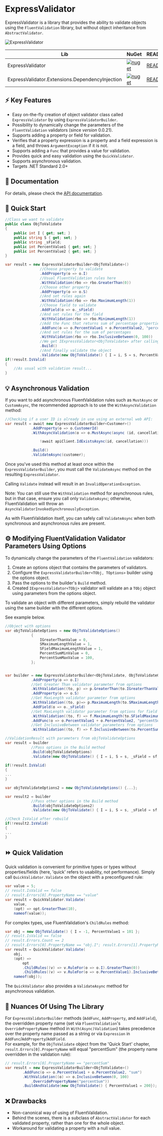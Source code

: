 # ExpressValidator

ExpressValidator is a library that provides the ability to validate objects using the `FluentValidation` library, but without object inheritance from `AbstractValidator`.  

![ExpressValidator](ExpressValidator.png)

| Lib    | NuGet    | README | CHANGELOG |
| --------| -------- | ------- |------- |
| ExpressValidator | [![nuget](https://img.shields.io/nuget/v/ExpressValidator?style=plastic)](https://www.nuget.org/packages/ExpressValidator/)   |  [README](README.md)    |  [CHANGELOG](CHANGELOG.md)    |
|ExpressValidator.Extensions.DependencyInjection |[![nuget](https://img.shields.io/nuget/v/ExpressValidator.Extensions.DependencyInjection?style=plastic&labelColor=lightblue&color=blue)](https://www.nuget.org/packages/ExpressValidator.Extensions.DependencyInjection) | [README](/src/ExpressValidator.Extensions.DependencyInjection/README.md)    | [CHANGELOG](/src/ExpressValidator.Extensions.DependencyInjection/CHANGELOG.md)    |    



## ⚡ Key Features

- Easy on-the-fly creation of object validator class called `ExpressValidator` by using `ExpressValidatorBuilder`.
- Possibility to dynamically change the parameters of the `FluentValidation` validators (since _version_ 0.0.21).
- Supports adding a property or field for validation.
- Verifies that a property expression is a property and a field expression is a field, and throws `ArgumentException` if it is not.
- Supports adding a `Func` that provides a value for validation.
- Provides quick and easy validation using the `QuickValidator`.
- Supports asynchronous validation.
- Targets .NET Standard 2.0+

## 📜 Documentation

For details, please check the [API documentation](https://www.tmfexplorer.com/ExpressValidator/api/ExpressValidator.html).


## 🚀 Quick Start

```csharp
//Class we want to validate
public class ObjToValidate
{
	public int I { get; set; }
	public string S { get; set; }
	public string _sField;
	public int PercentValue1 { get; set; }
	public int PercentValue2 { get; set; }
}

var result = new ExpressValidatorBuilder<ObjToValidate>()
				//Choose property to validate
				.AddProperty(o => o.I)
				//Usual FluentValidation rules here
				.WithValidation(rbo => rbo.GreaterThan(0))
				//Choose other property
				.AddProperty(o => o.S)
				//And set rules again
				.WithValidation(rbo => rbo.MaximumLength(1))
				//Choose field to validate
				.AddField(o => o._sField)
				//And set rules for the field
				.WithValidation(rbo => rbo.MinimumLength(1))
				//Add the Func that returns sum of percentage properties for validation
				.AddFunc(o => o.PercentValue1 + o.PercentValue2, "percentSum")
				//And set rules for the sum of percentages
				.WithValidation(rbo => rbo.InclusiveBetween(0, 100))
				//We get IExpressValidator<ObjToValidate> after calling the Build method
				.Build()
	 			//And finally validate the object
				.Validate(new ObjToValidate() { I = i, S = s, PercentValue1 = pv1, PercentValue2 = pv2 });
if(!result.IsValid)
{
    //As usual with validation result...
}
```

## 💡 Asynchronous Validation

If you want to add asynchronous FluentValidation rules such as `MustAsync` or `CustomAsync`, the recommended approach is to use the `WithAsyncValidation` method:
```csharp
//Checking if a user ID is already in use using an external web API:
var result = await new ExpressValidatorBuilder<Customer>()
			.AddProperty(o => o.CustomerId)
			.WithAsyncValidation(o => o.MustAsync(async (id, cancellation) =>

				!await apiClient.IdExistsAsync(id, cancellation)))

			.Build()
			.ValidateAsync(customer);
```
Once you've used this method at least once within the `ExpressValidatorBuilder`, you must call the `ValidateAsync` method on the resulting `ExpressValidator`.

Calling `Validate` instead will result in an `InvalidOperationException`.

Note: You can still use the `WithValidation` method for asynchronous rules, but in that case, ensure you call only `ValidateAsync`; otherwise, FluentValidation will throw an `AsyncValidatorInvokedSynchronouslyException`.

As with FluentValidation itself, you can safely call `ValidateAsync` when both synchronous and asynchronous rules are present.

## ⚙️ Modifying FluentValidation Validator Parameters Using Options

To dynamically change the parameters of the `FluentValidation` validators:  

1. Create an options object that contains the parameters of validators.  
2. Configure the `ExpressValidatorBuilder<TObj, TOptions>` builder using the options object.  
3. Pass the options to the builder's `Build` method.
4. Created `IExpressValidator<TObj>` validator will validate an a `TObj` object using parameters from the options object.

To validate an object with different parameters, simply rebuild the validator using the same builder with the different options.  

See example below.  
```csharp
//Object with options
var objToValidateOptions = new ObjToValidateOptions()
			{
				IGreaterThanValue = 0,
				SMaximumLengthValue = 1,
				SFieldMaximumLengthValue = 1,
				PercentSumMinValue = 0,
				PercentSumMaxValue = 100,
			};


var builder = new ExpressValidatorBuilder<ObjToValidate, ObjToValidateOptions>()
			.AddProperty(o => o.I)
			//Get Greater Than validator parameter from options
			.WithValidation((to, p) => p.GreaterThan(to.IGreaterThanValue))
			.AddProperty(o => o.S)
			//Get MaxLength validator parameter from options
			.WithValidation((to, p)=> p.MaximumLength(to.SMaximumLengthValue))
			.AddField(o => o._sField)
			//Get MaxLength validator parameter from options for field
			.WithValidation((to, f) => f.MaximumLength(to.SFieldMaximumLengthValue))
			.AddFunc(o => o.PercentValue1 + o.PercentValue2, "percentSum")
			//Get InclusiveBetween validator parameters from options
			.WithValidation((to, f) => f.InclusiveBetween(to.PercentSumMinValue, to.PercentSumMaxValue));

//ValidationResult with parameters from objToValidateOptions
var result = builder	
			//Pass options in the Build method
			.Build(objToValidateOptions)
			.Validate(new ObjToValidate() { I = i, S = s, _sField = sf, PercentValue1 = pv1, PercentValue2 = pv2 });
				
if(!result.IsValid)
{
...
}		

var objToValidateOptions2 = new ObjToValidateOptions() {...};

var result2 = builder	
			//Pass other options in the Build method
			.Build(objToValidateOptions2)
			.Validate(new ObjToValidate() { I = i, S = s, _sField = sf, PercentValue1 = pv1, PercentValue2 = pv2 });

//Check IsValid after rebuild
if(!result2.IsValid)
{
...
}
```

## ⏩ Quick Validation

Quick validation is convenient for primitive types or types without properties/fields (here, 'quick' refers to usability, not performance). Simply call `QuickValidator.Validate` on the object with a preconfigured rule:

```csharp
var value = 5;
// result.IsValid == false
// result.Errors[0].PropertyName == "value"
var result = QuickValidator.Validate(
	value,
	(opt) => opt.GreaterThan(10),
	nameof(value));
```

For complex types, use FluentValidation's `ChildRules` method:

```csharp
var obj = new ObjToValidate() { I = -1, PercentValue1 = 101 };
// result.IsValid == false
// result.Errors.Count == 2
// result.Errors[0].PropertyName == "obj.I"; result.Errors[1].PropertyName == "obj.PercentValue1"
var result = QuickValidator.Validate(
	obj,
	(opt) =>
		opt
		.ChildRules((v) => v.RuleFor(o => o.I).GreaterThan(0))
		.ChildRules((v) => v.RuleFor(o => o.PercentValue1).InclusiveBetween(0, 100)),
	nameof(obj));
```
The `QuickValidator` also provides a `ValidateAsync` method for asynchronous validation.

## 🧩 Nuances Of Using The Library

For `ExpressValidatorBuilder` methods (`AddFunc`, `AddProperty`, and `AddField`), the overridden property name (set via  `FluentValidation`'s `OverridePropertyName` method in `With(Async)Validation`) takes precedence over the property name passed as a string or via `Expression` in  `AddFunc`/`AddProperty`/`AddField`.  
For example, for the `ObjToValidate` object from the 'Quick Start' chapter, `result.Errors[0].PropertyName` will equal "percentSum" (the property name overridden in the validation rule):
```csharp
// result.Errors[0].PropertyName == "percentSum"
var result = new ExpressValidatorBuilder<ObjToValidate>()
		.AddFunc(o => o.PercentValue1 + o.PercentValue2, "sum")
		.WithValidation((o) => o.InclusiveBetween(0, 100)
			.OverridePropertyName("percentSum"))
		.BuildAndValidate(new ObjToValidate() { PercentValue1 = 200});
```

## ❌ Drawbacks

- Non-canonical way of using of FluentValidation.
- Behind the scenes, there is a subclass of `AbstractValidator` for each validated property, rather than one for the whole object.
- Workaround for validating a property with a null value.